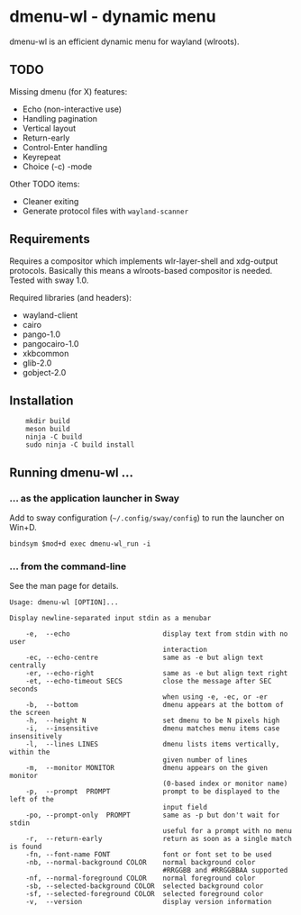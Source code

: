 # dmenu-wl - dynamic menu
dmenu-wl is an efficient dynamic menu for wayland (wlroots).

## TODO
Missing dmenu (for X) features:
- Echo (non-interactive use)
- Handling pagination
- Vertical layout
- Return-early
- Control-Enter handling
- Keyrepeat
- Choice (-c) -mode

Other TODO items:
- Cleaner exiting
- Generate protocol files with `wayland-scanner`

## Requirements
Requires a compositor which implements wlr-layer-shell and xdg-output
protocols. Basically this means a wlroots-based compositor is needed.
Tested with sway 1.0.

Required libraries (and headers):
- wayland-client
- cairo
- pango-1.0
- pangocairo-1.0
- xkbcommon
- glib-2.0
- gobject-2.0


## Installation
```
    mkdir build
    meson build
    ninja -C build
    sudo ninja -C build install
```

## Running dmenu-wl ...

### ... as the application launcher in Sway

Add to sway configuration (`~/.config/sway/config`) to run the launcher on Win+D.

    bindsym $mod+d exec dmenu-wl_run -i
    
### ... from the command-line

See the man page for details.
```
Usage: dmenu-wl [OPTION]...

Display newline-separated input stdin as a menubar

    -e,  --echo                       display text from stdin with no user
                                      interaction
    -ec, --echo-centre                same as -e but align text centrally
    -er, --echo-right                 same as -e but align text right
    -et, --echo-timeout SECS          close the message after SEC seconds
                                      when using -e, -ec, or -er
    -b,  --bottom                     dmenu appears at the bottom of the screen
    -h,  --height N                   set dmenu to be N pixels high
    -i,  --insensitive                dmenu matches menu items case insensitively
    -l,  --lines LINES                dmenu lists items vertically, within the
                                      given number of lines
    -m,  --monitor MONITOR            dmenu appears on the given monitor
                                      (0-based index or monitor name)
    -p,  --prompt  PROMPT             prompt to be displayed to the left of the
                                      input field
    -po, --prompt-only  PROMPT        same as -p but don't wait for stdin
                                      useful for a prompt with no menu
    -r,  --return-early               return as soon as a single match is found
    -fn, --font-name FONT             font or font set to be used
    -nb, --normal-background COLOR    normal background color
                                      #RRGGBB and #RRGGBBAA supported
    -nf, --normal-foreground COLOR    normal foreground color
    -sb, --selected-background COLOR  selected background color
    -sf, --selected-foreground COLOR  selected foreground color
    -v,  --version                    display version information
```
